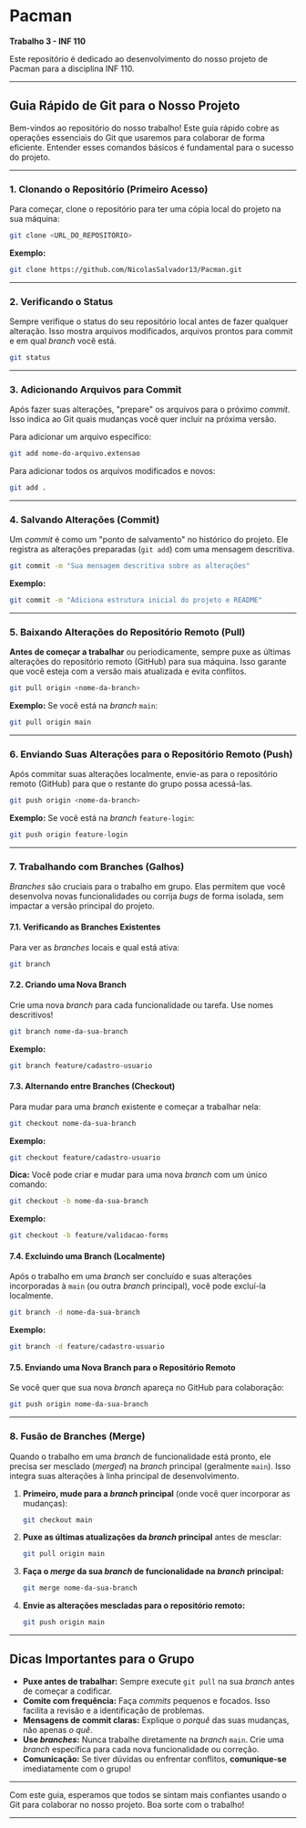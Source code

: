 # Pacman

**Trabalho 3 - INF 110**

Este repositório é dedicado ao desenvolvimento do nosso projeto de Pacman para a disciplina INF 110.

---

## Guia Rápido de Git para o Nosso Projeto

Bem-vindos ao repositório do nosso trabalho! Este guia rápido cobre as operações essenciais do Git que usaremos para colaborar de forma eficiente. Entender esses comandos básicos é fundamental para o sucesso do projeto.

---

### 1. Clonando o Repositório (Primeiro Acesso)

Para começar, clone o repositório para ter uma cópia local do projeto na sua máquina:

```bash
git clone <URL_DO_REPOSITÓRIO>
```

**Exemplo:**

```bash
git clone https://github.com/NicolasSalvador13/Pacman.git
```

---

### 2. Verificando o Status

Sempre verifique o status do seu repositório local antes de fazer qualquer alteração. Isso mostra arquivos modificados, arquivos prontos para commit e em qual *branch* você está.

```bash
git status
```

---

### 3. Adicionando Arquivos para Commit

Após fazer suas alterações, "prepare" os arquivos para o próximo *commit*. Isso indica ao Git quais mudanças você quer incluir na próxima versão.

Para adicionar um arquivo específico:

```bash
git add nome-do-arquivo.extensao
```

Para adicionar todos os arquivos modificados e novos:

```bash
git add .
```

---

### 4. Salvando Alterações (Commit)

Um *commit* é como um "ponto de salvamento" no histórico do projeto. Ele registra as alterações preparadas (`git add`) com uma mensagem descritiva.

```bash
git commit -m "Sua mensagem descritiva sobre as alterações"
```

**Exemplo:**

```bash
git commit -m "Adiciona estrutura inicial do projeto e README"
```

---

### 5. Baixando Alterações do Repositório Remoto (Pull)

**Antes de começar a trabalhar** ou periodicamente, sempre puxe as últimas alterações do repositório remoto (GitHub) para sua máquina. Isso garante que você esteja com a versão mais atualizada e evita conflitos.

```bash
git pull origin <nome-da-branch>
```

**Exemplo:** Se você está na *branch* `main`:

```bash
git pull origin main
```

---

### 6. Enviando Suas Alterações para o Repositório Remoto (Push)

Após commitar suas alterações localmente, envie-as para o repositório remoto (GitHub) para que o restante do grupo possa acessá-las.

```bash
git push origin <nome-da-branch>
```

**Exemplo:** Se você está na *branch* `feature-login`:

```bash
git push origin feature-login
```

---

### 7. Trabalhando com Branches (Galhos)

*Branches* são cruciais para o trabalho em grupo. Elas permitem que você desenvolva novas funcionalidades ou corrija *bugs* de forma isolada, sem impactar a versão principal do projeto.

#### 7.1. Verificando as Branches Existentes

Para ver as *branches* locais e qual está ativa:

```bash
git branch
```

#### 7.2. Criando uma Nova Branch

Crie uma nova *branch* para cada funcionalidade ou tarefa. Use nomes descritivos!

```bash
git branch nome-da-sua-branch
```

**Exemplo:**

```bash
git branch feature/cadastro-usuario
```

#### 7.3. Alternando entre Branches (Checkout)

Para mudar para uma *branch* existente e começar a trabalhar nela:

```bash
git checkout nome-da-sua-branch
```

**Exemplo:**

```bash
git checkout feature/cadastro-usuario
```

**Dica:** Você pode criar e mudar para uma nova *branch* com um único comando:

```bash
git checkout -b nome-da-sua-branch
```

**Exemplo:**

```bash
git checkout -b feature/validacao-forms
```

#### 7.4. Excluindo uma Branch (Localmente)

Após o trabalho em uma *branch* ser concluído e suas alterações incorporadas à `main` (ou outra *branch* principal), você pode excluí-la localmente.

```bash
git branch -d nome-da-sua-branch
```

**Exemplo:**

```bash
git branch -d feature/cadastro-usuario
```

#### 7.5. Enviando uma Nova Branch para o Repositório Remoto

Se você quer que sua nova *branch* apareça no GitHub para colaboração:

```bash
git push origin nome-da-sua-branch
```

---

### 8. Fusão de Branches (Merge)

Quando o trabalho em uma *branch* de funcionalidade está pronto, ele precisa ser mesclado (*merged*) na *branch* principal (geralmente `main`). Isso integra suas alterações à linha principal de desenvolvimento.

1.  **Primeiro, mude para a *branch* principal** (onde você quer incorporar as mudanças):
    ```bash
    git checkout main
    ```
2.  **Puxe as últimas atualizações da *branch* principal** antes de mesclar:
    ```bash
    git pull origin main
    ```
3.  **Faça o *merge* da sua *branch* de funcionalidade na *branch* principal:**
    ```bash
    git merge nome-da-sua-branch
    ```
4.  **Envie as alterações mescladas para o repositório remoto:**
    ```bash
    git push origin main
    ```

---

## Dicas Importantes para o Grupo

* **Puxe antes de trabalhar:** Sempre execute `git pull` na sua *branch* antes de começar a codificar.
* **Comite com frequência:** Faça *commits* pequenos e focados. Isso facilita a revisão e a identificação de problemas.
* **Mensagens de commit claras:** Explique o *porquê* das suas mudanças, não apenas *o quê*.
* **Use *branches*:** Nunca trabalhe diretamente na *branch* `main`. Crie uma *branch* específica para cada nova funcionalidade ou correção.
* **Comunicação:** Se tiver dúvidas ou enfrentar conflitos, **comunique-se** imediatamente com o grupo!

---

Com este guia, esperamos que todos se sintam mais confiantes usando o Git para colaborar no nosso projeto. Boa sorte com o trabalho!

---
